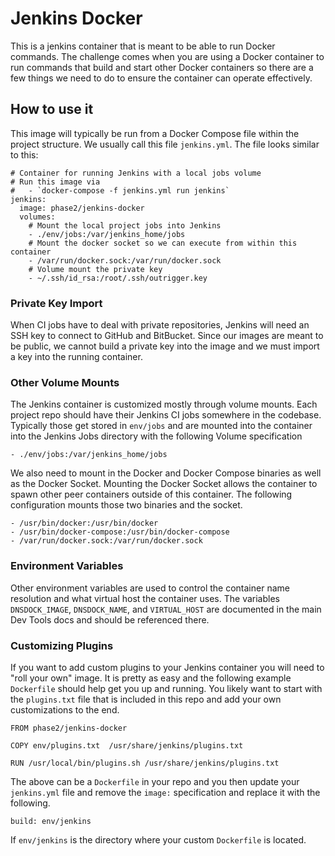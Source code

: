 # Jenkins Docker

This is a jenkins container that is meant to be able to run Docker commands.
The challenge comes when you are using a Docker container to run commands that
build and start other Docker containers so there are a few things we need to
do to ensure the container can operate effectively.

## How to use it

This image will typically be run from a Docker Compose file within the project
structure.  We usually call this file `jenkins.yml`. The file looks similar to
this:

```
# Container for running Jenkins with a local jobs volume
# Run this image via
#   - `docker-compose -f jenkins.yml run jenkins`
jenkins:
  image: phase2/jenkins-docker
  volumes:
    # Mount the local project jobs into Jenkins
    - ./env/jobs:/var/jenkins_home/jobs
    # Mount the docker socket so we can execute from within this container
    - /var/run/docker.sock:/var/run/docker.sock
    # Volume mount the private key
    - ~/.ssh/id_rsa:/root/.ssh/outrigger.key
```

### Private Key Import

When CI jobs have to deal with private repositories, Jenkins will need an
SSH key to connect to GitHub and BitBucket. Since our images are meant to be
public, we cannot build a private key into the image and we must import a key
into the running container.

### Other Volume Mounts

The Jenkins container is customized mostly through volume mounts. Each project
repo should have their Jenkins CI jobs somewhere in the codebase.  Typically
those get stored in `env/jobs` and are mounted into the container into the
Jenkins Jobs directory with the following Volume specification

`- ./env/jobs:/var/jenkins_home/jobs`

We also need to mount in the Docker and Docker Compose binaries as well as the
Docker Socket.  Mounting the Docker Socket allows the container to spawn other
peer containers outside of this container. The following configuration mounts
those two binaries and the socket.

```
- /usr/bin/docker:/usr/bin/docker
- /usr/bin/docker-compose:/usr/bin/docker-compose
- /var/run/docker.sock:/var/run/docker.sock
```

### Environment Variables

Other environment variables are used to control the container name resolution
and what virtual host the container uses.  The variables `DNSDOCK_IMAGE`,
`DNSDOCK_NAME`, and `VIRTUAL_HOST` are documented in the main Dev Tools
docs and should be referenced there.

### Customizing Plugins

If you want to add custom plugins to your Jenkins container you will need to
"roll your own" image.  It is pretty as easy and the following example `Dockerfile`
should help get you up and running.  You likely want to start with the `plugins.txt`
file that is included in this repo and add your own customizations to the end.

```
FROM phase2/jenkins-docker

COPY env/plugins.txt  /usr/share/jenkins/plugins.txt

RUN /usr/local/bin/plugins.sh /usr/share/jenkins/plugins.txt
```

The above can be a `Dockerfile` in your repo and you then update your
`jenkins.yml` file and remove the `image:` specification and replace it
with the following.

`build: env/jenkins`

If `env/jenkins` is the directory where your custom `Dockerfile` is located.

